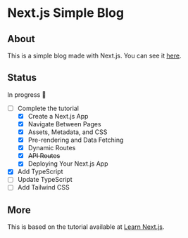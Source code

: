 # Next.js Simple Blog

## About

This is a simple blog made with Next.js.
You can see it [here](https://tanhleno.vercel.app/).

## Status

In progress :construction:

- [ ] Complete the tutorial
  - [x] Create a Next.js App
  - [x] Navigate Between Pages
  - [x] Assets, Metadata, and CSS
  - [x] Pre-rendering and Data Fetching
  - [x] Dynamic Routes
  - [x] ~~API Routes~~
  - [x] Deploying Your Next.js App
- [x] Add TypeScript
- [ ] Update TypeScript
- [ ] Add Tailwind CSS

## More

This is based on the tutorial available at
[Learn Next.js](https://nextjs.org/learn).
